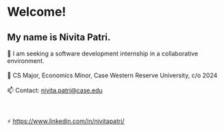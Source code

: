 # Welcome!

<!--
**niivita/niivita** is a ✨ _special_ ✨ repository because its `README.md` (this file) appears on your GitHub profile.

Here are some ideas to get you started:

- 🔭 I’m currently working on ...
- 🌱 I’m currently learning ...
- 👯 I’m looking to collaborate on ...
- 🤔 I’m looking for help with ...
- 💬 Ask me about ...
- 📫 How to reach me: ...
- 😄 Pronouns: ...
- ⚡ Fun fact: ...
-->

## My name is Nivita Patri. 

  🔭 I am seeking a software development internship in a collaborative environment. <br /> <br />
  🌱 CS Major, Economics Minor, Case Western Reserve University, c/o 2024 <br /> <br />
  📫 Contact: nivita.patri@case.edu <br /> <br /> <br /> 
  
  ⚡ https://www.linkedin.com/in/nivitapatri/
